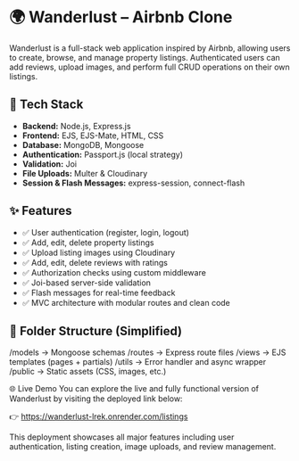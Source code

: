# 🌍 Wanderlust – Airbnb Clone

Wanderlust is a full-stack web application inspired by Airbnb, allowing users to create, browse, and manage property listings. Authenticated users can add reviews, upload images, and perform full CRUD operations on their own listings.

## 🚀 Tech Stack

- **Backend:** Node.js, Express.js
- **Frontend:** EJS, EJS-Mate, HTML, CSS
- **Database:** MongoDB, Mongoose
- **Authentication:** Passport.js (local strategy)
- **Validation:** Joi
- **File Uploads:** Multer & Cloudinary
- **Session & Flash Messages:** express-session, connect-flash

## ✨ Features

- ✅ User authentication (register, login, logout)
- ✅ Add, edit, delete property listings
- ✅ Upload listing images using Cloudinary
- ✅ Add, edit, delete reviews with ratings
- ✅ Authorization checks using custom middleware
- ✅ Joi-based server-side validation
- ✅ Flash messages for real-time feedback
- ✅ MVC architecture with modular routes and clean code

## 📁 Folder Structure (Simplified)

/models → Mongoose schemas
/routes → Express route files
/views → EJS templates (pages + partials)
/utils → Error handler and async wrapper
/public → Static assets (CSS, images, etc.)

🌐 Live Demo
You can explore the live and fully functional version of Wanderlust by visiting the deployed link below:

👉 https://wanderlust-lrek.onrender.com/listings

This deployment showcases all major features including user authentication, listing creation, image uploads, and review management.

